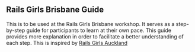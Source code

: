 ## Rails Girls Brisbane Guide

This is to be used at the Rails Girls Brisbane workshop. It serves as a step-by-step guide for participants to learn at their own pace.
This guide provides more explanation in order to facilitate a better understanding of each step.
This is inspired by [Rails Girls Auckland](https://github.com/RailsGirlsAuckland/Rails-Girls-Training)